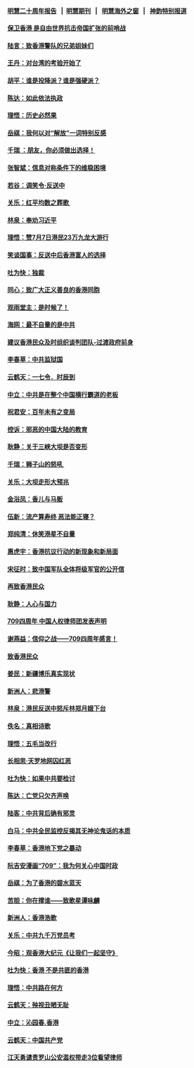 #### [明慧二十周年报告](https://github.com/gfw-breaker/mh-reports/blob/master/README.md?t=07192100) &nbsp;&nbsp;|&nbsp;&nbsp;[明慧期刊](https://github.com/gfw-breaker/mh-qikan) &nbsp;&nbsp;|&nbsp;&nbsp; [明慧海外之窗](https://github.com/gfw-breaker/mh-news/blob/master/README.md?t=07192100) &nbsp;&nbsp;|&nbsp;&nbsp; [神韵特别报道](https://github.com/gfw-breaker/mh-news/blob/master/shenyun.md?t=07192100) 

#### [保卫香港 是自由世界抗击帝国扩张的前哨战](../pages/nsc993/n11393186.md?t=07192100) 

#### [陆言：致香港警队的兄弟姐妹们](../pages/nsc993/n11392281.md?t=07192100) 

#### [王丹：对台湾的考验开始了](../pages/nsc993/n11391258.md?t=07192100) 

#### [胡平：谁是投降派？谁是强硬派？](../pages/nsc993/n11391224.md?t=07192100) 

#### [陈达：如此依法执政](../pages/nsc993/n11388999.md?t=07192100) 

#### [理悟：历史必然果](../pages/nsc993/n11388741.md?t=07192100) 

#### [岳祺：我何以对“解放”一词特别反感](../pages/nsc993/n11385696.md?t=07192100) 

#### [千瑞 ：朋友，你必须做出选择！](../pages/nsc993/n11384949.md?t=07192100) 

#### [张智斌：信息对称条件下的维稳困境](../pages/nsc993/n11384812.md?t=07192100) 

#### [若谷：调笑令‧反送中](../pages/nsc993/n11383745.md?t=07192100) 

#### [关乐：红平均数之葬歌 ](../pages/nsc993/n11383498.md?t=07192100) 

#### [林泉：奉劝习近平](../pages/nsc993/n11383487.md?t=07192100) 

#### [理悟：赞7月7日港民23万九龙大游行](../pages/nsc993/n11383473.md?t=07192100) 

#### [笑谈国事：反送中后香港富人的选择](../pages/nsc993/n11382020.md?t=07192100) 

#### [吐为快：独裁](../pages/nsc993/n11382755.md?t=07192100) 

#### [同心：致广大正义善良的香港同胞](../pages/nsc993/n11382745.md?t=07192100) 

#### [观雨堂主：是时候了！](../pages/nsc993/n11382737.md?t=07192100) 

#### [海网：最不自量的是中共](../pages/nsc993/n11380440.md?t=07192100) 

#### [建议香港民众及时组织谈判团队-过渡政府前身](../pages/nsc993/n11379909.md?t=07192100) 

#### [李春草：中共监狱国](../pages/nsc993/n11378989.md?t=07192100) 

#### [云鹤天：一七令．时辰到](../pages/nsc993/n11379260.md?t=07192100) 

#### [中立：中共是在整个中国横行霸道的老板](../pages/nsc993/n11378382.md?t=07192100) 

#### [祝君安：百年未有之变局](../pages/nsc993/n11378376.md?t=07192100) 

#### [控诉：邪恶的中国大陆的教育](../pages/nsc993/n11378344.md?t=07192100) 

#### [耿静：关于三峡大坝是否变形](../pages/nsc993/n11375879.md?t=07192100) 

#### [千瑞：狮子山的怒吼 ](../pages/nsc993/n11375644.md?t=07192100) 

#### [关乐：大坝走形大预兆](../pages/nsc993/n11375629.md?t=07192100) 

#### [金浴凤：香儿与马贩](../pages/nsc993/n11375580.md?t=07192100) 

#### [伍新：流产算寿终  恶法能正寝？](../pages/nsc993/n11375581.md?t=07192100) 

#### [郑纯清：休笑港星不自量](../pages/nsc993/n11375555.md?t=07192100) 

#### [惠虎宇：香港抗议行动的新现象和新局面](../pages/nsc993/n11375501.md?t=07192100) 

#### [宋征时：致中国军队全体将级军官的公开信](../pages/nsc993/n11373354.md?t=07192100) 

#### [再致香港民众](../pages/nsc993/n11373870.md?t=07192100) 

#### [耿静：人心与国力](../pages/nsc993/n11373759.md?t=07192100) 

#### [709四周年 中国人权律师团发表声明](../pages/nsc993/n11373565.md?t=07192100) 

#### [谢燕益：信仰之战——709四周年感言！](../pages/nsc993/n11373388.md?t=07192100) 

#### [致香港民众](../pages/nsc993/n11373286.md?t=07192100) 

#### [姜民：新疆博乐真实现状](../pages/nsc993/n11371223.md?t=07192100) 

#### [新洲人：悲港警](../pages/nsc993/n11371174.md?t=07192100) 

#### [林泉：港民反送中怒斥林郑月娥下台](../pages/nsc993/n11370676.md?t=07192100) 

#### [佚名：真相诗歌](../pages/nsc993/n11370666.md?t=07192100) 

#### [理悟：五毛当改行](../pages/nsc993/n11369314.md?t=07192100) 

#### [长相思‧天罗地网囚红恶](../pages/nsc993/n11368444.md?t=07192100) 

#### [吐为快：如果中共要检讨](../pages/nsc993/n11368441.md?t=07192100) 

#### [陈达：亡党只欠齐声唤](../pages/nsc993/n11367838.md?t=07192100) 

#### [陆客：中共背后确有邪灵](../pages/nsc993/n11365263.md?t=07192100) 

#### [白马：中共全民监控反揭其无神论鬼话的本质](../pages/nsc993/n11365236.md?t=07192100) 

#### [李春草：香港地下党之暴动](../pages/nsc993/n11365210.md?t=07192100) 

#### [阮吉安漫画“709”：我为何关心中国时政](../pages/nsc993/n11362127.md?t=07192100) 

#### [岳祺：为了香港的碧水蓝天](../pages/nsc993/n11362627.md?t=07192100) 

#### [苦胆：你在撑谁——致歌星谭咏麟](../pages/nsc993/n11361348.md?t=07192100) 

#### [新洲人：香港浩歌](../pages/nsc993/n11361334.md?t=07192100) 

#### [关乐：中共九千万党员考](../pages/nsc993/n11361304.md?t=07192100) 

#### [今昭：观香港大纪元《让我们一起坚守》](../pages/nsc993/n11361244.md?t=07192100) 

#### [吐为快：香港  不是共匪的香港](../pages/nsc993/n11360918.md?t=07192100) 

#### [理悟：中共路在何方](../pages/nsc993/n11360509.md?t=07192100) 

#### [云鹤天：殃视丑陋无耻](../pages/nsc993/n11358872.md?t=07192100) 

#### [中立：沁园春.香港](../pages/nsc993/n11358843.md?t=07192100) 

#### [云鹤天：中国共产党](../pages/nsc993/n11356465.md?t=07192100) 

#### [江天勇谴责罗山公安滥权带走3位看望律师](../pages/nsc993/n11356042.md?t=07192100) 

